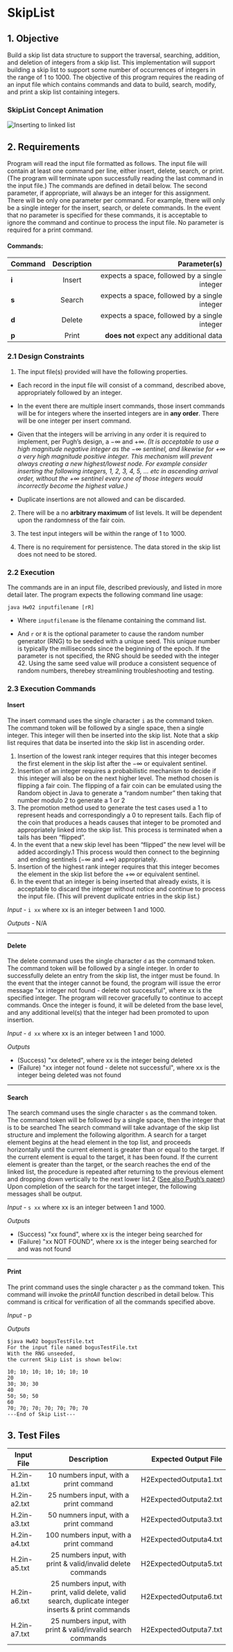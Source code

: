 # SkipList

## 1. Objective

Build a skip list data structure to support the traversal, searching, addition, and deletion of
integers from a skip list. This implementation will support building a skip list to support
some number of occurrences of integers in the range of 1 to 1000. The objective of this
program requires the reading of an input file which contains commands and data to build,
search, modify, and print a skip list containing integers.

### SkipList Concept Animation

![](https://upload.wikimedia.org/wikipedia/commons/thumb/2/2c/Skip_list_add_element-en.gif/800px-Skip_list_add_element-en.gif "Inserting to linked list")

## 2. Requirements

Program will read the input file formatted as follows. The input file will contain at least one command
per line, either insert, delete, search, or print. (The program will terminate upon successfully
reading the last command in the input file.) The commands are defined in detail below. The
second parameter, if appropriate, will always be an integer for this assignment. There will
be only one parameter per command. For example, there will only be a single integer for
the insert, search, or delete commands. In the event that no parameter is specified for these
commands, it is acceptable to ignore the command and continue to process the input file.
No parameter is required for a print command.

#### Commands:

| Command| Description |                Parameter(s)              |
| ------ |:------:| ---------------------------------------------:|
| **i**  | Insert | expects a space, followed by a single integer |
| **s**  | Search | expects a space, followed by a single integer |
| **d**  | Delete | expects a space, followed by a single integer |
| **p**  | Print  | **does not** expect any additional data       |

### 2.1 Design Constraints

1. The input file(s) provided will have the following properties.
  * Each record in the input file will consist of a command, described above, appropriately
followed by an integer.

  * In the event there are multiple insert commands, those insert commands will be
for integers where the inserted integers are in **any order**. There will be one
integer per insert command.

  * Given that the integers will be arriving in any order it is required to implement,
per Pugh’s design, a −∞ and +∞. *(It is acceptable to use a high magnitude
negative integer as the −∞ sentinel, and likewise for +∞ a very high magnitude
positive integer. This mechanism will prevent always creating a new highest/lowest
node. For example consider inserting the following integers, 1, 2, 3, 4, 5, ... etc
in ascending arrival order, without the +∞ sentinel every one of those integers
would incorrectly become the highest value.)*

  * Duplicate insertions are not allowed and can be discarded.

2. There will be a no **arbitrary maximum** of list levels. It will be dependent upon the
randomness of the fair coin.

3. The test input integers will be within the range of 1 to 1000.

4. There is no requirement for persistence. The data stored in the skip list does not need
to be stored.

### 2.2 Execution

The commands are in an input file, described previously, and listed in more detail later. The
program expects the following command line usage:

```
java Hw02 inputfilename [rR]
```

* Where `inputfilename` is the filename containing the command list.

* And `r` or `R` is the optional parameter to cause the random number generator (RNG)
to be seeded with a unique seed. This unique number is typically the milliseconds
since the beginning of the epoch. If the parameter is not specified, the RNG should
be seeded with the integer 42. Using the same seed value will produce a consistent
sequence of random numbers, therebey streamlining troubleshooting and testing.

### 2.3 Execution Commands

#### Insert

The insert command uses the single character `i` as the command token. The command token
will be followed by a single space, then a single integer. This integer will then be inserted
into the skip list. Note that a skip list requires that data be inserted into the skip list in
ascending order.

1. Insertion of the lowest rank integer requires that this integer becomes the first element
in the skip list after the −∞ or equivalent sentinel.
2. Insertion of an integer requires a probabilistic mechanism to decide if this integer will
also be on the next higher level. The method chosen is flipping a fair
coin. The flipping of a fair coin can be emulated using the Random object in Java to
generate a “random number” then taking that number modulo 2 to generate a 1 or
2
0. The promotion method used to generate the test cases used a 1 to represent heads
and correspondingly a 0 to represent tails. Each flip of the coin that produces a heads
causes that integer to be promoted and appropriately linked into the skip list. This
process is terminated when a tails has been “flipped”.
3. In the event that a new skip level has been “flipped” the new level will be added
accordingly.1 This process would then connect to the beginning and ending sentinels
(−∞ and +∞) appropriately.
4. Insertion of the highest rank integer requires that this integer becomes the element in
the skip list before the +∞ or equivalent sentinel.
5. In the event that an integer is being inserted that already exists, it is acceptable to
discard the integer without notice and continue to process the input file. (This will
prevent duplicate entries in the skip list.)

*Input* - `i xx` where xx is an integer between 1 and 1000.

*Outputs* - N/A

---

#### Delete

The delete command uses the single character `d` as the command token. The command
token will be followed by a single integer. In order to successfully delete an entry from the
skip list, the intger must be found.
In the event that the integer cannot be found, the program will issue the error message
"xx integer not found - delete not successful", where xx is the specified integer. The
program will recover gracefully to continue to accept commands.
Once the integer is found, it will be deleted from the base level, and any additional
level(s) that the integer had been promoted to upon insertion.

*Input* - `d xx` where xx is an integer between 1 and 1000.

*Outputs* 
* (Success) "xx deleted", where xx is the integer being deleted
* (Failure) "xx integer not found - delete not successful", where xx is the integer being deleted
was not found

---

#### Search

The search command uses the single character `s` as the command token. The command
token will be followed by a single space, then the integer that is to be searched
The search command will take advantage of the skip list structure and implement the
following algorithm. A search for a target element begins at the head element in the top list,
and proceeds horizontally until the current element is greater than or equal to the target. If
the current element is equal to the target, it has been found. If the current element is greater
than the target, or the search reaches the end of the linked list, the procedure is repeated after
returning to the previous element and dropping down vertically to the next lower list.2
([See
also Pugh’s paper](https://github.com/VegaIsaias/SkipLists/blob/master/pugh90b-skipList.pdf))
Upon completion of the search for the target integer, the following messages shall be
output.

*Input* - `s xx` where xx is an integer between 1 and 1000.

*Outputs*
* (Success) "xx found", where xx is the integer being searched for
* (Failure) "xx NOT FOUND", where xx is the integer being searched for and was not found

---

#### Print

The print command uses the single character `p` as the command token. This command will
invoke the *printAll* function described in detail below.
This command is critical for verification of all the commands specified above.

*Input* - p

*Outputs*

```
$java Hw02 bogusTestFile.txt
For the input file named bogusTestFile.txt
With the RNG unseeded,
the current Skip List is shown below:

10; 10; 10; 10; 10; 10; 10
20
30; 30; 30
40
50; 50; 50
60
70; 70; 70; 70; 70; 70; 70
---End of Skip List---
```

## 3. Test Files


| Input File| Description |     Expected Output File              |
| ------ |:------:| ---------------------------------------------:|
| H.2in-a1.txt  | 10 numbers input, with a print command | H2ExpectedOutputa1.txt |
| H.2in-a2.txt  | 25 numbers input, with a print command | H2ExpectedOutputa2.txt |
| H.2in-a3.txt  | 50 numners input, with a print command | H2ExpectedOutputa3.txt |
| H.2in-a4.txt  | 100 numbers input, with a print command | H2ExpectedOutputa4.txt |
| H.2in-a5.txt  | 25 numbers input, with print & valid/invalid delete commands | H2ExpectedOutputa5.txt |
| H.2in-a6.txt  | 25 numbers input, with print, valid delete, valid search, duplicate integer inserts & print commands | H2ExpectedOutputa6.txt |
| H.2in-a7.txt  | 25 numbers input, with print & valid/invalid search commands | H2ExpectedOutputa7.txt |




